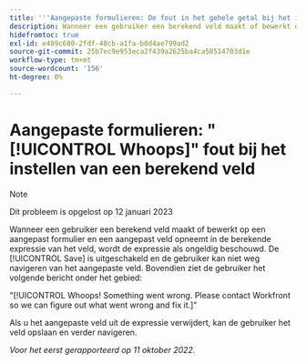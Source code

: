 ```yaml
---
title: '''Aangepaste formulieren: De fout in het gehele getal bij het instellen van een berekend veld"'
description: Wanneer een gebruiker een berekend veld maakt of bewerkt op een aangepast formulier en een aangepast veld opneemt in de berekende expressie van het veld, wordt de expressie als ongeldig beschouwd. De knop Opslaan is uitgeschakeld en de gebruiker kan niet weg navigeren van het aangepaste veld. Bovendien ziet de gebruiker een bericht van het Hele onder het gebied.
hidefromtoc: true
exl-id: e499c680-2fdf-40cb-a1fa-b0d4ae799ad2
source-git-commit: 25b7ec9e953eca2f439a2625ba4ca58514703d1e
workflow-type: tm+mt
source-wordcount: '156'
ht-degree: 0%

---
```


# Aangepaste formulieren: &quot;[!UICONTROL Whoops]&quot; fout bij het instellen van een berekend veld

>[!NOTE]
>
>Dit probleem is opgelost op 12 januari 2023

Wanneer een gebruiker een berekend veld maakt of bewerkt op een aangepast formulier en een aangepast veld opneemt in de berekende expressie van het veld, wordt de expressie als ongeldig beschouwd. De [!UICONTROL Save] is uitgeschakeld en de gebruiker kan niet weg navigeren van het aangepaste veld. Bovendien ziet de gebruiker het volgende bericht onder het gebied:

&quot;[!UICONTROL Whoops! Something went wrong. Please contact Workfront so we can figure out what went wrong and fix it.]&quot;

Als u het aangepaste veld uit de expressie verwijdert, kan de gebruiker het veld opslaan en verder navigeren.

_Voor het eerst gerapporteerd op 11 oktober 2022._